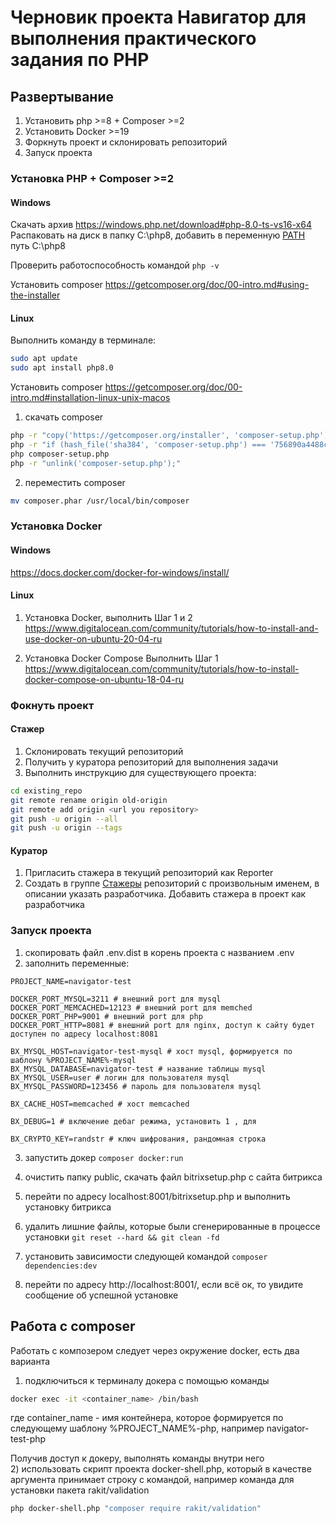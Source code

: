 # Черновик проекта Навигатор для выполнения практического задания по PHP

## Развертывание

1. Установить php >=8 + Composer >=2
2. Установить Docker >=19
3. Форкнуть проект и склонировать репозиторий
4. Запуск проекта 

### Установка PHP + Composer >=2

#### Windows

Скачать архив https://windows.php.net/download#php-8.0-ts-vs16-x64
Распаковать на диск в папку C:\php8, добавить в переменную [PATH](https://stackoverflow.com/questions/44272416/how-to-add-a-folder-to-path-environment-variable-in-windows-10-with-screensho) путь C:\php8

Проверить работоспособность командой `php -v`

Установить composer https://getcomposer.org/doc/00-intro.md#using-the-installer



#### Linux

Выполнить команду в терминале:

```bash
sudo apt update  
sudo apt install php8.0
```

Установить composer https://getcomposer.org/doc/00-intro.md#installation-linux-unix-macos

1) скачать composer

```bash
php -r "copy('https://getcomposer.org/installer', 'composer-setup.php');"
php -r "if (hash_file('sha384', 'composer-setup.php') === '756890a4488ce9024fc62c56153228907f1545c228516cbf63f885e036d37e9a59d27d63f46af1d4d07ee0f76181c7d3') { echo 'Installer verified'; } else { echo 'Installer corrupt'; unlink('composer-setup.php'); } echo PHP_EOL;"
php composer-setup.php
php -r "unlink('composer-setup.php');"
```

2) переместить composer 
```bash
mv composer.phar /usr/local/bin/composer
```



### Установка Docker

#### Windows

https://docs.docker.com/docker-for-windows/install/

#### Linux

1) Установка Docker, выполнить Шаг 1 и 2
https://www.digitalocean.com/community/tutorials/how-to-install-and-use-docker-on-ubuntu-20-04-ru

2) Установка Docker Compose Выполнить Шаг 1
https://www.digitalocean.com/community/tutorials/how-to-install-docker-compose-on-ubuntu-18-04-ru
   

### Фокнуть проект

#### Стажер

1) Склонировать текущий репозиторий
2) Получить у куратора репозиторий для выполнения задачи
3) Выполнить инструкцию для существующего проекта:

```bash
cd existing_repo
git remote rename origin old-origin
git remote add origin <url you repository>
git push -u origin --all
git push -u origin --tags
```


#### Куратор

1) Пригласить стажера в текущий репозиторий как Reporter  
2) Создать в группе [Стажеры](https://gitlab.iqdev.digital/stazher) репозиторий с произвольным именем, в описании указать разработчика. Добавить стажера в проект как разработчика


### Запуск проекта


1) скопировать файл .env.dist в корень проекта с названием .env
2) заполнить переменные:

```dotenv
PROJECT_NAME=navigator-test

DOCKER_PORT_MYSQL=3211 # внешний port для mysql
DOCKER_PORT_MEMCACHED=12123 # внешний port для memched
DOCKER_PORT_PHP=9001 # внешний port для php
DOCKER_PORT_HTTP=8081 # внешний port для nginx, доступ к сайту будет доступен по адресу localhost:8081

BX_MYSQL_HOST=navigator-test-mysql # хост mysql, формируется по шаблону %PROJECT_NAME%-mysql
BX_MYSQL_DATABASE=navigator-test # название таблицы mysql
BX_MYSQL_USER=user # логин для пользователя mysql
BX_MYSQL_PASSWORD=123456 # пароль для пользователя mysql

BX_CACHE_HOST=memcached # хост memcached

BX_DEBUG=1 # включение дебаг режима, установить 1 , для 

BX_CRYPTO_KEY=randstr # ключ шифрования, рандомная строка
```

3) запустить докер 
```composer docker:run```
   
4) очистить папку public, скачать файл bitrixsetup.php с сайта битрикса
5) перейти по адресу localhost:8001/bitrixsetup.php и выполнить установку битрикса
6) удалить лишние файлы, которые были сгенерированные в процессе установки
```git reset --hard && git clean -fd```
7) установить зависимости следующей командой
```composer dependencies:dev```
   
8) перейти по адресу http://localhost:8001/, если всё ок, то увидите сообщение об успешной установке

## Работа с composer

Работать с композером следует через окружение docker, есть два варианта 
1) подключиться к терминалу докера с помощью команды 
```bash 
docker exec -it <container_name> /bin/bash
```

где container_name - имя контейнера, которое формируется по следующему шаблону %PROJECT_NAME%-php, например navigator-test-php

Получив доступ к докеру, выполнять команды внутри него  
2) использовать скрипт проекта docker-shell.php, который в качестве аргумента принимает строку с командой, например команда для установки пакета rakit/validation
```bash
php docker-shell.php "composer require rakit/validation"
```